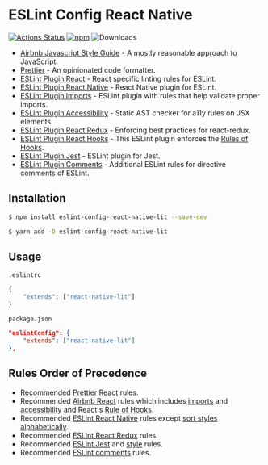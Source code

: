 # ESLint Config React Native
[![Actions Status](https://github.com/philip-bui/eslint-config-react-native-lit/workflows/build/badge.svg)](https://github.com/philip-bui/eslint-config-react-native-lit/actions)
[![npm](https://img.shields.io/npm/v/eslint-config-react-native-lit.svg?style=flat)](https://www.npmjs.com/package/eslint-config-react-native-lit)
![Downloads](https://img.shields.io/npm/dt/eslint-config-react-native-lit.svg?style=flat)

- [Airbnb Javascript Style Guide](https://github.com/airbnb/javascript) - A mostly reasonable approach to JavaScript.
- [Prettier](https://github.com/prettier/eslint-plugin-prettier) - An opinionated code formatter.
- [ESLint Plugin React](https://github.com/yannickcr/eslint-plugin-react) - React specific linting rules for ESLint.
- [ESLint Plugin React Native](https://github.com/intellicode/eslint-plugin-react-native) - React Native plugin for ESLint.
- [ESLint Plugin Imports](https://github.com/benmosher/eslint-plugin-import) - ESLint plugin with rules that help validate proper imports.
- [ESLint Plugin Accessibility](https://github.com/evcohen/eslint-plugin-jsx-a11y) - Static AST checker for a11y rules on JSX elements.
- [ESLint Plugin React Redux](https://github.com/DianaSuvorova/eslint-plugin-react-redux) - Enforcing best practices for react-redux.
- [ESLint Plugin React Hooks](https://github.com/facebook/react/tree/master/packages/eslint-plugin-react-hooks) - This ESLint plugin enforces the [Rules of Hooks](https://reactjs.org/docs/hooks-rules.html).
- [ESLint Plugin Jest](https://github.com/jest-community/eslint-plugin-jest) - ESLint plugin for Jest.
- [ESLint Plugin Comments](https://github.com/mysticatea/eslint-plugin-eslint-comments) - Additional ESLint rules for directive comments of ESLint.

## Installation

```bash
$ npm install eslint-config-react-native-lit --save-dev
```

```bash
$ yarn add -D eslint-config-react-native-lit
```

## Usage

`.eslintrc`
```js
{
    "extends": ["react-native-lit"]
}
```

`package.json`
```json
"eslintConfig": {
    "extends": ["react-native-lit"]
},
```

## Rules Order of Precedence

- Recommended [Prettier React](https://github.com/prettier/eslint-config-prettier/blob/master/react.js) rules.
- Recommended [Airbnb React](https://www.npmjs.com/package/eslint-config-airbnb#eslint-config-airbnb-1) rules which includes [imports](https://www.npmjs.com/package/eslint-plugin-import#rules) and [accessibility](https://www.npmjs.com/package/eslint-plugin-jsx-a11y#supported-rules) and React's [Rule of Hooks](https://www.npmjs.com/package/eslint-plugin-react-hooks#valid-and-invalid-examples).
- Recommended [ESLint React Native](https://www.npmjs.com/package/eslint-plugin-react-native#list-of-supported-rules) rules except [sort styles alphabetically](https://github.com/intellicode/eslint-plugin-react-native/blob/HEAD/docs/rules/sort-styles.md).
- Recommended [ESLint React Redux](https://www.npmjs.com/package/eslint-plugin-react-redux#usage) rules.
- Recommended [ESLint Jest](https://www.npmjs.com/package/eslint-plugin-jest#recommended) and [style](https://www.npmjs.com/package/eslint-plugin-jest#style) rules.
- Recommended [ESLint comments](https://mysticatea.github.io/eslint-plugin-eslint-comments/rules/) rules.
